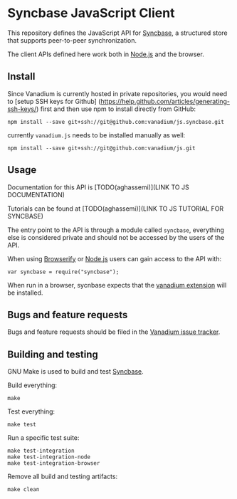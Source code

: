# Syncbase JavaScript Client

This repository defines the JavaScript API for [Syncbase], a structured store
that supports peer-to-peer synchronization.

The client APIs defined here work both in [Node.js] and the browser.

## Install
Since Vanadium is currently hosted in private repositories, you would need to
[setup SSH keys for Github]
(https://help.github.com/articles/generating-ssh-keys/)
first and then use npm to install directly from GitHub:

    npm install --save git+ssh://git@github.com:vanadium/js.syncbase.git

currently `vanadium.js` needs to be installed manually as well:

    npm install --save git+ssh://git@github.com:vanadium/js.git

## Usage

Documentation for this API is [TODO(aghassemi)](LINK TO JS DOCUMENTATION)

Tutorials can be found at [TODO(aghassemi)](LINK TO JS TUTORIAL FOR SYNCBASE)

The entry point to the API is through a module called `syncbase`,
everything else is considered private and should not be accessed by the users
of the API.

When using [Browserify] or [Node.js] users can gain access to the API with:

    var syncbase = require("syncbase");

When run in a browser, sycnbase expects that the [vanadium
extension](https://v.io/tools/vanadium-chrome-extension.html) will be
installed.

## Bugs and feature requests

Bugs and feature requests should be filed in the
[Vanadium issue tracker](https://github.com/vanadium/issues/issues).

## Building and testing

GNU Make is used to build and test [Syncbase].

Build everything:

    make

Test everything:

    make test

Run a specific test suite:

    make test-integration
    make test-integration-node
    make test-integration-browser

Remove all build and testing artifacts:

    make clean

[Syncbase]: https://v.io/syncbase
[Node.js]: https://nodejs.org/
[Browserify]: http://browserify.org/

